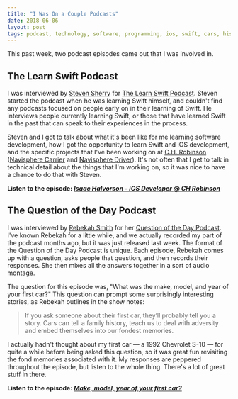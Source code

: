 ```yaml
---
title: "I Was On a Couple Podcasts"
date: 2018-06-06
layout: post
tags: podcast, technology, software, programming, ios, swift, cars, history
---
```


This past week, two podcast episodes came out that I was involved in.

## The Learn Swift Podcast

I was interviewed by [Steven Sherry][1] for [The Learn Swift Podcast][2]. Steven started the podcast when he was learning Swift himself, and couldn't find any podcasts focused on people early on in their learning of Swift. He interviews people currently learning Swift, or those that have learned Swift in the past that can speak to their experiences in the process.

Steven and I got to talk about what it's been like for me learning software development, how I got the opportunity to learn Swift and iOS development, and the specific projects that I've been working on at [C.H. Robinson][3] ([Navisphere Carrier][4] and [Navisphere Driver][5]). It's not often that I get to talk in technical detail about the things that I'm working on, so it was nice to have a chance to do that with Steven.

**Listen to the episode: [<cite>Isaac Halvorson - iOS Developer @ CH Robinson</cite>][6]**

## The Question of the Day Podcast

I was interviewed by [Rebekah Smith][7] for her [Question of the Day Podcast][8]. I've known Rebekah for a little while, and we actually recorded my part of the podcast months ago, but it was just released last week. The format of the Question of the Day Podcast is unique. Each episode, Rebekah comes up with a question, asks people that question, and then records their responses. She then mixes all the answers together in a sort of audio montage.

The question for this episode was, "What was the make, model, and year of your first car?" This question can prompt some surprisingly interesting stories, as Rebekah outlines in the show notes:

> If you ask someone about their first car, they’ll probably tell you a story. Cars can tell a family history, teach us to deal with adversity and embed themselves into our fondest memories.

I actually hadn't thought about my first car — a 1992 Chevrolet S-10 — for quite a while before being asked this question, so it was great fun revisiting the fond memories associated with it. My responses are peppered throughout the episode, but listen to the whole thing. There's a lot of great stuff in there.

**Listen to the episode: [<cite>Make, model, year of your first car?</cite>][9]**

[1]:	https://twitter.com/steven_0351
[2]:	https://learnswift.fireside.fm "The Learn Swift Podcast"
[3]:	https://www.chrobinson.com
[4]:	https://itunes.apple.com/us/app/navisphere-carrier/id1089613477?mt=8
[5]:	https://itunes.apple.com/us/app/navisphere-driver/id1247478172?mt=8
[6]:	https://learnswift.fireside.fm/26
[7]:	http://twopeopleandacat.com
[8]:	http://questionpodcast.com
[9]:	http://questionpodcast.com/make-model-year-first-car/
